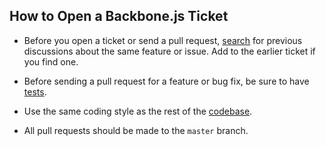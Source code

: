 ## How to Open a Backbone.js Ticket

- Before you open a ticket or send a pull request,
  [search](https://github.com/mixmaxhq/boddle/issues) for previous discussions
  about the same feature or issue. Add to the earlier ticket if you find one.

- Before sending a pull request for a feature or bug fix, be sure to have
  [tests](http://backbonejs.org/test/).

- Use the same coding style as the rest of the
  [codebase](https://github.com/mixmaxhq/boddle/blob/master/backbone.js).

- All pull requests should be made to the `master` branch.
